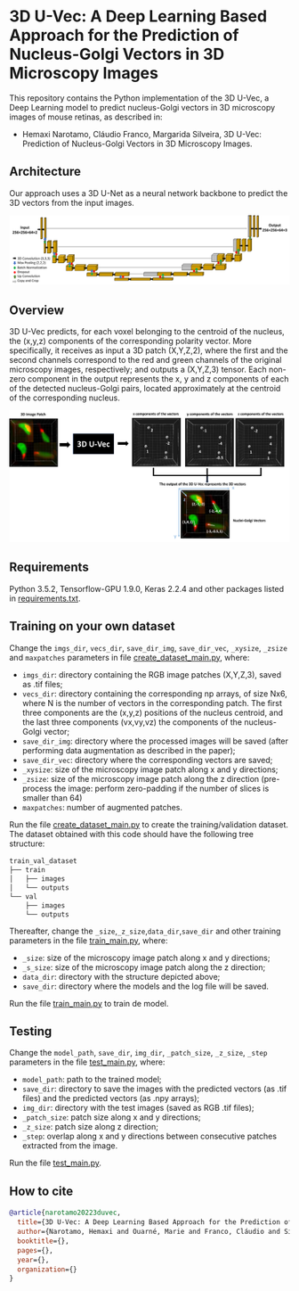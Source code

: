 # 3D U-Vec: A Deep Learning Based Approach for the Prediction of Nucleus-Golgi Vectors in 3D Microscopy Images



This repository contains the Python implementation of the 3D U-Vec, a Deep Learning model to predict nucleus-Golgi vectors in 3D microscopy images of mouse retinas, as described in: 

- Hemaxi Narotamo, Cláudio Franco, Margarida Silveira, 3D U-Vec: Prediction of Nucleus-Golgi Vectors in 3D Microscopy Images.



## Architecture

Our approach uses a 3D U-Net as a neural network backbone to predict the 3D vectors from the input images.

![](https://github.com/HemaxiN/3D_U-Vec/blob/main/images/overviewa.png)

## Overview

3D U-Vec predicts, for each voxel belonging to the centroid of the nucleus, the (x,y,z) components of the corresponding polarity vector. More specifically, it receives as input a 3D patch (X,Y,Z,2), where the first and the second channels correspond to the red and green channels of the original microscopy images, respectively; and outputs a (X,Y,Z,3) tensor. Each non-zero component in the output represents the x, y and z components of each of the detected nucleus-Golgi pairs, located approximately at the centroid of the corresponding nucleus.

![](https://github.com/HemaxiN/3D_U-Vec/blob/main/images/overview.png)

## Requirements

Python 3.5.2, Tensorflow-GPU 1.9.0, Keras 2.2.4 and other packages listed in [requirements.txt](https://github.com/HemaxiN/3D_U-Vec/blob/main/requirements.txt).

## Training on your own dataset

Change the `imgs_dir`, `vecs_dir`, `save_dir_img`, `save_dir_vec`, `_xysize`, `_zsize` and `maxpatches` parameters in file [create_dataset_main.py](https://github.com/HemaxiN/3D_U-Vec/blob/main/create_dataset_main.py), where:

*  `imgs_dir`: directory containing the RGB image patches (X,Y,Z,3), saved as .tif files;
*  `vecs_dir`: directory containing the corresponding np arrays, of size Nx6, where N is the number of vectors in the corresponding patch. The first three components are the (x,y,z) positions of the nucleus centroid, and the last three components (vx,vy,vz) the components of the nucleus-Golgi vector;
*  `save_dir_img`: directory where the processed images will be saved (after performing data augmentation as described in the paper);
*  `save_dir_vec`: directory where the corresponding vectors are saved;
*  `_xysize`: size of the microscopy image patch along x and y directions;
*  `_zsize`: size of the microscopy image patch along the z direction (pre-process the image: perform zero-padding if the number of slices is smaller than 64)
*  `maxpatches`: number of augmented patches.

Run the file [create_dataset_main.py](https://github.com/HemaxiN/3D_U-Vec/blob/main/create_dataset_main.py) to create the training/validation dataset. The dataset obtained with this code should have the following tree structure:

```
train_val_dataset
├── train
│   ├── images
│   └── outputs
└── val
    ├── images
    └── outputs
```

Thereafter, change the `_size`,`_z_size`,`data_dir`,`save_dir` and other training parameters in the file [train_main.py](https://github.com/HemaxiN/3D_U-Vec/blob/main/train_main.py), where:

* `_size`: size of the microscopy image patch along x and y directions;
* `_s_size`: size of the microscopy image patch along the z direction;
* `data_dir`: directory with the structure depicted above;
* `save_dir`: directory where the models and the log file will be saved.

Run the file [train_main.py](https://github.com/HemaxiN/3D_U-Vec/blob/main/train_main.py) to train de model.

## Testing

Change the `model_path`, `save_dir`, `img_dir`, `_patch_size`, `_z_size`, `_step` parameters in the file [test_main.py](https://github.com/HemaxiN/3D_U-Vec/blob/main/test_main.py), where:

* `model_path`: path to the trained model;
* `save_dir`: directory to save the images with the predicted vectors (as .tif files) and the predicted vectors (as .npy arrays);
* `img_dir`: directory with the test images (saved as RGB .tif files);
* `_patch_size`: patch size along x and y directions;
* `_z_size`: patch size along z direction;
* `_step`: overlap along x and y directions between consecutive patches extracted from the image.

Run the file [test_main.py](https://github.com/HemaxiN/3D_U-Vec/blob/main/test_main.py).


## How to cite
```bibtex
@article{narotamo20223duvec,
  title={3D U-Vec: A Deep Learning Based Approach for the Prediction of Nucleus-Golgi Vectors in 3D Microscopy Images},
  author={Narotamo, Hemaxi and Ouarné, Marie and Franco, Cláudio and Silveira, Margarida},
  booktitle={},
  pages={},
  year={},
  organization={}
}
```

